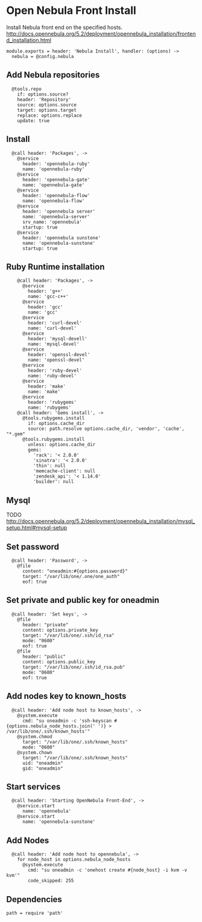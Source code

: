 
# Open Nebula Front Install

Install Nebula front end on the specified hosts.
http://docs.opennebula.org/5.2/deployment/opennebula_installation/frontend_installation.html

    module.exports = header: 'Nebula Install', handler: (options) ->
      nebula = @config.nebula

## Add Nebula repositories

      @tools.repo
        if: options.source?
        header: 'Repository'
        source: options.source
        target: options.target
        replace: options.replace
        update: true

## Install

      @call header: 'Packages', ->
        @service
          header: 'opennebula-ruby'
          name: 'opennebula-ruby'
        @service
          header: 'opennebula-gate'
          name: 'opennebula-gate'
        @service
          header: 'opennebula-flow'
          name: 'opennebula-flow'
        @service
          header: 'opennebula server'
          name: 'opennebula-server'
          srv_name: 'opennebula'
          startup: true
        @service
          header: 'opennebula sunstone'
          name: 'opennebula-sunstone'
          startup: true

## Ruby Runtime installation

        @call header: 'Packages', ->
          @service
            header: 'g++'
            name: 'gcc-c++'
          @service
            header: 'gcc'
            name: 'gcc'
          @service
            header: 'curl-devel'
            name: 'curl-devel'
          @service
            header: 'mysql-devell'
            name: 'mysql-devel'
          @service
            header: 'openssl-devel'
            name: 'openssl-devel'
          @service
            header: 'ruby-devel'
            name: 'ruby-devel'
          @service
            header: 'make'
            name: 'make'
          @service
            header: 'rubygems'
            name: 'rubygems'
        @call header: 'Gems install', ->
          @tools.rubygems.install
            if: options.cache_dir
            source: path.resolve options.cache_dir, 'vendor', 'cache', "*.gem"
          @tools.rubygems.install
            unless: options.cache_dir
            gems:
              'rack': '< 2.0.0'
              'sinatra': '< 2.0.0'
              'thin': null
              'memcache-client': null
              'zendesk_api': '< 1.14.0'
              'builder': null
## Mysql

TODO
http://docs.opennebula.org/5.2/deployment/opennebula_installation/mysql_setup.html#mysql-setup

## Set password

      @call header: 'Password', ->
        @file
          content: "oneadmin:#{options.password}"
          target: "/var/lib/one/.one/one_auth"
          eof: true

## Set private and public key for oneadmin

      @call header: 'Set keys', ->
        @file
          header: "private"
          content: options.private_key
          target: "/var/lib/one/.ssh/id_rsa"
          mode: "0600"
          eof: true
        @file
          header: "public"
          content: options.public_key
          target: "/var/lib/one/.ssh/id_rsa.pub"
          mode: "0600"
          eof: true

## Add nodes key to known_hosts

      @call header: 'Add node host to known_hosts', ->
        @system.execute
          cmd: "su oneadmin -c 'ssh-keyscan #{options.nebula_node_hosts.join(' ')} > /var/lib/one/.ssh/known_hosts'"
        @system.chmod
          target: "/var/lib/one/.ssh/known_hosts"
          mode: "0600"
        @system.chown
          target: "/var/lib/one/.ssh/known_hosts"
          uid: "oneadmin"
          gid: "oneadmin"
          
## Start services

      @call header: 'Starting OpenNebula Front-End', ->
        @service.start
          name: 'opennebula'
        @service.start
          name: 'opennebula-sunstone'

## Add Nodes

      @call header: 'Add node host to opennebula', ->
        for node_host in options.nebula_node_hosts
          @system.execute
            cmd: "su oneadmin -c 'onehost create #{node_host} -i kvm -v kvm'"
            code_skipped: 255 

## Dependencies

    path = require 'path'
